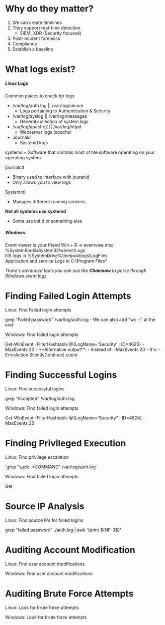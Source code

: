 
# Why do they matter?
1. We can create timelines
2. They support real-time detection
	- SIEM, XDR (Security focused)
3. Post-incident forensics
4. Compliance
5. Establish a baseline

# What logs exist?

##### Linux Logs

Common places to check for logs: 
- /var/log/auth.log || /var/log/secure  
	- Logs pertaining to Authentication & Security
- /var/log/syslog || /var/log/messages
	- General collection of system logs
- /var/log/apache2 || /var/log/httpd
	- Webserver logs (apache)
- Journald 
	- Systemd logs

systemd = Software that controls most of hte software operating on your operating system. 

journalctl
- Binary used to interface with jouranld
- Only allows you to view logs

Systemctl
- Manages different running services

**Not all systems use systemd**
- Some use init.d or something else

##### Windows
Event viewer is your friend
Win + R -> eventvwe.msc
%SystemRoot&\System32\winevt\Logs\
IIIS logs in %SystemDrive%\inetpub\logs\LogFiles\
Application and service Logs in C:\Program Files\*

*There's advanced tools you can sue like **Chainsaw** to parse through Windows event logs*

# Finding Failed Login Attempts
<p>Linux: Find Failed login attempts </p>
grep "Failed password" /var/log/auth.log
	- We can also add "wc -l" at the end

<p>Windows: Find failed login attempts</p>
Get-WinEvent -FilterHashtable
@{LogName='Security' ; ID=4625} -MaxEvents 20
- **Alternative output**:
- Instead of:  -MaxEvents 20
- It's:  -ErrorAction SilentlyContinue).count 

# Finding Successful Logins
<p>Linux: Find successful logins</p>
grep "Accepted" /var/log/auth.log

<p>Windows: Find failed login attempts</p>
Get-WinEvent -FilterHashtable
@{LogName='Security" ; ID=4624} -MaxEvents 20

# Finding Privileged Execution
<p>Linux: Find privilege escalation</p>
`grep "sudo .*COMMAND" /var/log/auth.log`

<p>Windows: Find failed login attempts</p>
Get

# Source IP Analysis
<p>Linux: Find source IPs for failed logins</p>
grep "failed password" ./auth.log | awk '{print $(NF-3$}'


# Auditing Account Modification
Linux: Find user account modifications


Windows: Find user account modifications


# Auditing Brute Force Attempts
Linux: Look for brute force attempts


Windows: Look for brute force attempts